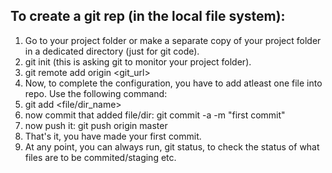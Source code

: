 
## To create a git rep (in the local file system):
1. Go to your project folder or make a separate copy of your project folder in a dedicated directory (just for git code).
2. git init (this is asking git to monitor your project folder).
3. git remote add origin <git_url>
4. Now, to complete the configuration, you have to add atleast one file into repo. Use the following command:
5. git add <file/dir_name>
6. now commit that added file/dir: git commit -a -m "first commit"
7. now push it: git push origin master
8. That's it, you have made your first commit.
9. At any point, you can always run, git status, to check the status of what files are to be commited/staging etc.
